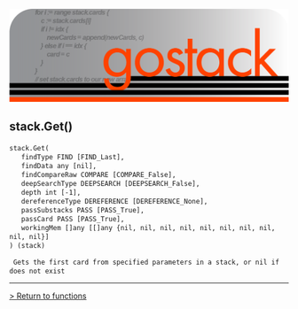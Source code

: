![Banner](../../images/gostack_SmallerTransparent.png)

 <h2>stack.Get()</h2>

 ```
 stack.Get(
    findType FIND [FIND_Last],
    findData any [nil],
    findCompareRaw COMPARE [COMPARE_False],
    deepSearchType DEEPSEARCH [DEEPSEARCH_False],
    depth int [-1],
    dereferenceType DEREFERENCE [DEREFERENCE_None],
    passSubstacks PASS [PASS_True],
    passCard PASS [PASS_True],
    workingMem []any [[]any {nil, nil, nil, nil, nil, nil, nil, nil, nil, nil}]
 ) (stack)
 ```

```
 Gets the first card from specified parameters in a stack, or nil if does not exist
```

---

 [> Return to functions](../functionsAPI.md)